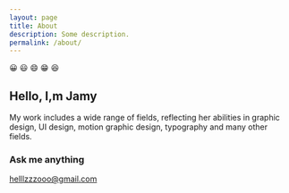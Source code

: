 ```yaml
---
layout: page
title: About
description: Some description.
permalink: /about/
---
```


<!-- <img itemprop="image" class="img-rounded" src="#" alt="jamy"> -->
😀 😃 😄 😁 😆
## Hello, I,m Jamy 

My work includes a wide range of fields, reflecting her abilities in graphic design, UI design, motion graphic design, typography and many other fields. 

### Ask me anything
helllzzzooo@gmail.com
